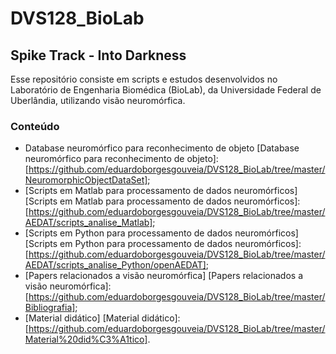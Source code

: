 # DVS128_BioLab

Spike Track - Into Darkness
---

Esse repositório consiste em scripts e estudos desenvolvidos no Laboratório de Engenharia Biomédica (BioLab), da Universidade Federal de Uberlândia, utilizando visão neuromórfica.

### Conteúdo

- Database neuromórfico para reconhecimento de objeto [Database neuromórfico para reconhecimento de objeto]: [https://github.com/eduardoborgesgouveia/DVS128_BioLab/tree/master/NeuromorphicObjectDataSet];  
- [Scripts em Matlab para processamento de dados neuromórficos] [Scripts em Matlab para processamento de dados neuromórficos]:[https://github.com/eduardoborgesgouveia/DVS128_BioLab/tree/master/AEDAT/scripts_analise_Matlab];  
- [Scripts em Python para processamento de dados neuromórficos] [Scripts em Python para processamento de dados neuromórficos]:[https://github.com/eduardoborgesgouveia/DVS128_BioLab/tree/master/AEDAT/scripts_analise_Python/openAEDAT];  
- [Papers relacionados a visão neuromórfica] [Papers relacionados a visão neuromórfica]:[https://github.com/eduardoborgesgouveia/DVS128_BioLab/tree/master/Bibliografia];  
- [Material didático] [Material didático]: [https://github.com/eduardoborgesgouveia/DVS128_BioLab/tree/master/Material%20did%C3%A1tico].  

